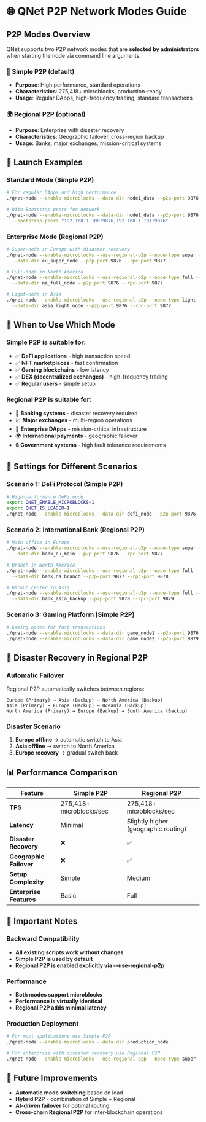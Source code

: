 # 🌐 QNet P2P Network Modes Guide

## P2P Modes Overview

QNet supports two P2P network modes that are **selected by administrators** when starting the node via command line arguments.

### 🔧 Simple P2P (default)
- **Purpose**: High performance, standard operations
- **Characteristics**: 275,418+ microblocks, production-ready
- **Usage**: Regular DApps, high-frequency trading, standard transactions

### 🌍 Regional P2P (optional)
- **Purpose**: Enterprise with disaster recovery
- **Characteristics**: Geographic failover, cross-region backup
- **Usage**: Banks, major exchanges, mission-critical systems

## 🚀 Launch Examples

### Standard Mode (Simple P2P)
```bash
# For regular DApps and high performance
./qnet-node --enable-microblocks --data-dir node1_data --p2p-port 9876 --rpc-port 9877

# With Bootstrap peers for network
./qnet-node --enable-microblocks --data-dir node1_data --p2p-port 9876 --rpc-port 9877 \
  --bootstrap-peers "192.168.1.100:9876,192.168.1.101:9876"
```

### Enterprise Mode (Regional P2P)
```bash
# Super-node in Europe with disaster recovery
./qnet-node --enable-microblocks --use-regional-p2p --node-type super --region europe \
  --data-dir eu_super_node --p2p-port 9876 --rpc-port 9877

# Full-node in North America
./qnet-node --enable-microblocks --use-regional-p2p --node-type full --region na \
  --data-dir na_full_node --p2p-port 9876 --rpc-port 9877

# Light-node in Asia
./qnet-node --enable-microblocks --use-regional-p2p --node-type light --region asia \
  --data-dir asia_light_node --p2p-port 9876 --rpc-port 9877
```

## 🎯 When to Use Which Mode

### Simple P2P is suitable for:
- ✅ **DeFi applications** - high transaction speed
- ✅ **NFT marketplaces** - fast confirmation
- ✅ **Gaming blockchains** - low latency
- ✅ **DEX (decentralized exchanges)** - high-frequency trading
- ✅ **Regular users** - simple setup

### Regional P2P is suitable for:
- 🏦 **Banking systems** - disaster recovery required
- 📈 **Major exchanges** - multi-region operations
- 🏢 **Enterprise DApps** - mission-critical infrastructure
- 🌍 **International payments** - geographic failover
- 🔒 **Government systems** - high fault tolerance requirements

## 🔧 Settings for Different Scenarios

### Scenario 1: DeFi Protocol (Simple P2P)
```bash
# High-performance DeFi node
export QNET_ENABLE_MICROBLOCKS=1
export QNET_IS_LEADER=1
./qnet-node --enable-microblocks --data-dir defi_node --p2p-port 9876 --rpc-port 9877
```

### Scenario 2: International Bank (Regional P2P)
```bash
# Main office in Europe
./qnet-node --enable-microblocks --use-regional-p2p --node-type super --region europe \
  --data-dir bank_eu_main --p2p-port 9876 --rpc-port 9877

# Branch in North America  
./qnet-node --enable-microblocks --use-regional-p2p --node-type full --region na \
  --data-dir bank_na_branch --p2p-port 9877 --rpc-port 9878

# Backup center in Asia
./qnet-node --enable-microblocks --use-regional-p2p --node-type full --region asia \
  --data-dir bank_asia_backup --p2p-port 9878 --rpc-port 9879
```

### Scenario 3: Gaming Platform (Simple P2P)
```bash
# Gaming nodes for fast transactions
./qnet-node --enable-microblocks --data-dir game_node1 --p2p-port 9876 --rpc-port 9877
./qnet-node --enable-microblocks --data-dir game_node2 --p2p-port 9879 --rpc-port 9880
```

## 🔄 Disaster Recovery in Regional P2P

### Automatic Failover
Regional P2P automatically switches between regions:

```
Europe (Primary) → Asia (Backup) → North America (Backup)
Asia (Primary) → Europe (Backup) → Oceania (Backup)
North America (Primary) → Europe (Backup) → South America (Backup)
```

### Disaster Scenario
1. **Europe offline** → automatic switch to Asia
2. **Asia offline** → switch to North America  
3. **Europe recovery** → gradual switch back

## 📊 Performance Comparison

| Feature | Simple P2P | Regional P2P |
|---|---|---|
| **TPS** | 275,418+ microblocks/sec | 275,418+ microblocks/sec |
| **Latency** | Minimal | Slightly higher (geographic routing) |
| **Disaster Recovery** | ❌ | ✅ |
| **Geographic Failover** | ❌ | ✅ |
| **Setup Complexity** | Simple | Medium |
| **Enterprise Features** | Basic | Full |

## 🚨 Important Notes

### Backward Compatibility
- **All existing scripts work without changes**
- **Simple P2P is used by default**
- **Regional P2P is enabled explicitly via --use-regional-p2p**

### Performance
- **Both modes support microblocks**
- **Performance is virtually identical**
- **Regional P2P adds minimal latency**

### Production Deployment
```bash
# For most applications use Simple P2P
./qnet-node --enable-microblocks --data-dir production_node

# For enterprise with disaster recovery use Regional P2P
./qnet-node --enable-microblocks --use-regional-p2p --node-type super --region europe
```

## 🔮 Future Improvements

- **Automatic mode switching** based on load
- **Hybrid P2P** - combination of Simple + Regional
- **AI-driven failover** for optimal routing
- **Cross-chain Regional P2P** for inter-blockchain operations 